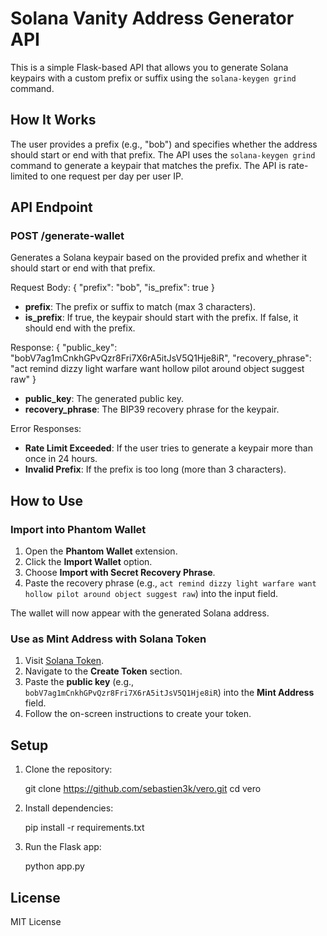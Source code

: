 # Solana Vanity Address Generator API

This is a simple Flask-based API that allows you to generate Solana keypairs with a custom prefix or suffix using the `solana-keygen grind` command.

## How It Works
The user provides a prefix (e.g., "bob") and specifies whether the address should start or end with that prefix. The API uses the `solana-keygen grind` command to generate a keypair that matches the prefix. The API is rate-limited to one request per day per user IP.

## API Endpoint

### POST /generate-wallet

Generates a Solana keypair based on the provided prefix and whether it should start or end with that prefix.

Request Body:
{
  "prefix": "bob",
  "is_prefix": true
}

- **prefix**: The prefix or suffix to match (max 3 characters).
- **is_prefix**: If true, the keypair should start with the prefix. If false, it should end with the prefix.

Response:
{
  "public_key": "bobV7ag1mCnkhGPvQzr8Fri7X6rA5itJsV5Q1Hje8iR",
  "recovery_phrase": "act remind dizzy light warfare want hollow pilot around object suggest raw"
}

- **public_key**: The generated public key.
- **recovery_phrase**: The BIP39 recovery phrase for the keypair.

Error Responses:
- **Rate Limit Exceeded**: If the user tries to generate a keypair more than once in 24 hours.
- **Invalid Prefix**: If the prefix is too long (more than 3 characters).

## How to Use

### Import into Phantom Wallet
1. Open the **Phantom Wallet** extension.
2. Click the **Import Wallet** option.
3. Choose **Import with Secret Recovery Phrase**.
4. Paste the recovery phrase (e.g., `act remind dizzy light warfare want hollow pilot around object suggest raw`) into the input field.

The wallet will now appear with the generated Solana address.

### Use as Mint Address with Solana Token
1. Visit [Solana Token](https://solana-token.net).
2. Navigate to the **Create Token** section.
3. Paste the **public key** (e.g., `bobV7ag1mCnkhGPvQzr8Fri7X6rA5itJsV5Q1Hje8iR`) into the **Mint Address** field.
4. Follow the on-screen instructions to create your token.

## Setup

1. Clone the repository:

    git clone https://github.com/sebastien3k/vero.git
    cd vero

2. Install dependencies:

    pip install -r requirements.txt

3. Run the Flask app:

    python app.py

## License

MIT License
